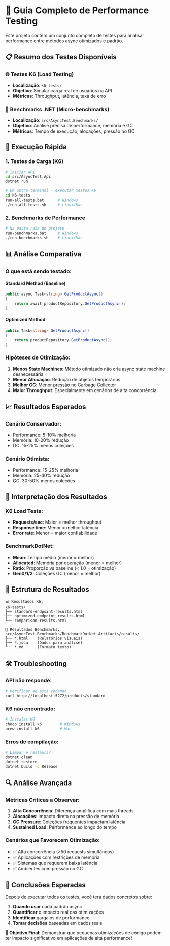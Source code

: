 # 🎯 Guia Completo de Performance Testing

Este projeto contém um conjunto completo de testes para analisar performance entre métodos async otimizados e padrão.

## 📋 Resumo dos Testes Disponíveis

### 🌐 **Testes K6 (Load Testing)**
- **Localização**: `k6-tests/`
- **Objetivo**: Simular carga real de usuários na API
- **Métricas**: Throughput, latência, taxa de erro

### 🔬 **Benchmarks .NET (Micro-benchmarks)**
- **Localização**: `src/AsyncTest.Benchmarks/`
- **Objetivo**: Análise precisa de performance, memória e GC
- **Métricas**: Tempo de execução, alocações, pressão no GC

## 🚀 Execução Rápida

### **1. Testes de Carga (K6)**
```bash
# Iniciar API
cd src/AsyncTest.Api
dotnet run

# Em outro terminal - executar testes K6
cd k6-tests
run-all-tests.bat      # Windows
./run-all-tests.sh     # Linux/Mac
```

### **2. Benchmarks de Performance**
```bash
# Na pasta raiz do projeto
run-benchmarks.bat     # Windows
./run-benchmarks.sh    # Linux/Mac
```

## 📊 Análise Comparativa

### **O que está sendo testado:**

#### **Standard Method** (Baseline)
```csharp
public async Task<string> GetProductAsync()
{
    return await productRepository.GetProductAsync();
}
```

#### **Optimized Method**
```csharp
public Task<string> GetProductAsync()
{
    return productRepository.GetProductAsync();
}
```

### **Hipóteses de Otimização:**
1. **Menos State Machines**: Método otimizado não cria async state machine desnecessária
2. **Menor Allocação**: Redução de objetos temporários  
3. **Melhor GC**: Menor pressão no Garbage Collector
4. **Maior Throughput**: Especialmente em cenários de alta concorrência

## 📈 Resultados Esperados

### **Cenário Conservador:**
- Performance: 5-10% melhoria
- Memória: 10-20% redução
- GC: 15-25% menos coleções

### **Cenário Otimista:**
- Performance: 15-25% melhoria  
- Memória: 25-40% redução
- GC: 30-50% menos coleções

## 🎯 Interpretação dos Resultados

### **K6 Load Tests:**
- **Requests/sec**: Maior = melhor throughput
- **Response time**: Menor = melhor latência
- **Error rate**: Menor = maior confiabilidade

### **BenchmarkDotNet:**
- **Mean**: Tempo médio (menor = melhor)
- **Allocated**: Memória por operação (menor = melhor)
- **Ratio**: Proporção vs baseline (< 1.0 = otimização)
- **Gen0/1/2**: Coleções GC (menor = melhor)

## 📁 Estrutura de Resultados

```
📊 Resultados K6:
k6-tests/
├── standard-endpoint-results.html
├── optimized-endpoint-results.html
└── comparison-results.html

🔬 Resultados Benchmarks:
src/AsyncTest.Benchmarks/BenchmarkDotNet.Artifacts/results/
├── *.html    (Relatórios visuais)
├── *.json    (Dados para análise)
└── *.md      (Formato texto)
```

## 🛠️ Troubleshooting

### **API não responde:**
```bash
# Verificar se está rodando
curl http://localhost:5272/products/standard
```

### **K6 não encontrado:**
```bash
# Instalar K6
choco install k6        # Windows
brew install k6         # Mac
```

### **Erros de compilação:**
```bash
# Limpar e restaurar
dotnet clean
dotnet restore
dotnet build -c Release
```

## 🔍 Análise Avançada

### **Métricas Críticas a Observar:**

1. **Alta Concorrência**: Diferença amplifica com mais threads
2. **Alocações**: Impacto direto na pressão de memória
3. **GC Pressure**: Coleções frequentes impactam latência
4. **Sustained Load**: Performance ao longo do tempo

### **Cenários que Favorecem Otimização:**
- ✅ Alta concorrência (>50 requests simultâneos)  
- ✅ Aplicações com restrições de memória
- ✅ Sistemas que requerem baixa latência
- ✅ Ambientes com pressão no GC

## 📝 Conclusões Esperadas

Depois de executar todos os testes, você terá dados concretos sobre:

1. **Quando usar** cada padrão async
2. **Quantificar** o impacto real das otimizações
3. **Identificar** gargalos de performance
4. **Tomar decisões** baseadas em dados reais

**🎯 Objetivo Final**: Demonstrar que pequenas otimizações de código podem ter impacto significativo em aplicações de alta performance!
